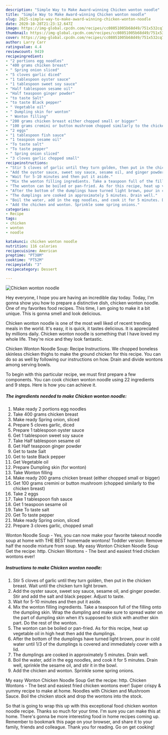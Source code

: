 ```yaml
---
description: "Simple Way to Make Award-winning Chicken wonton noodle"
title: "Simple Way to Make Award-winning Chicken wonton noodle"
slug: 2625-simple-way-to-make-award-winning-chicken-wonton-noodle
date: 2020-10-28T21:23:12.647Z
image: https://img-global.cpcdn.com/recipes/cc08051005b68d49/751x532cq70/chicken-wonton-noodle-recipe-main-photo.jpg
thumbnail: https://img-global.cpcdn.com/recipes/cc08051005b68d49/751x532cq70/chicken-wonton-noodle-recipe-main-photo.jpg
cover: https://img-global.cpcdn.com/recipes/cc08051005b68d49/751x532cq70/chicken-wonton-noodle-recipe-main-photo.jpg
author: Larry Carr
ratingvalue: 4.4
reviewcount: 9419
recipeingredient:
- "2 portions egg noodles"
- "400 grams chicken breast"
- " Spring onion sliced"
- "5 cloves garlic diced"
- "1 tablespoon oyster sauce"
- "1 tablespoon sweet soy sauce"
- "Half tablespoon sesame oil"
- "Half teaspoon ginger powder"
- "to taste Salt"
- "to taste Black pepper"
- " Vegetable oil"
- " Dumpling skin for wonton"
- " Wonton filling"
- "200 grams chicken breast either chopped small or bigger"
- "100 grams cremini or button mushroom chopped similarly to the chicken breast"
- "2 eggs"
- "1 tablespoon fish sauce"
- "1 teaspoon sesame oil"
- "To taste salt"
- "To taste pepper"
- " Spring onion sliced"
- "3 cloves garlic chopped small"
recipeinstructions:
- "Stir 5 cloves of garlic until they turn golden, then put in the chicken breast. Wait until the chicken turn light brown."
- "Add the oyster sauce, sweet soy sauce, sesame oil, and ginger powder. Stir and add the salt and black pepper. Adjust to taste."
- "Wait for 5-10 minutes and then put it aside."
- "Mix the wonton filling ingredients. Take a teaspoon full of the filling onto the dumpling skin. Wrap the dumpling and make sure to spread water on the part of dumpling skin when it’s supposed to stick with another skin part. Do the rest of the wonton."
- "The wonton can be boiled or pan-fried. As for this recipe, heat up vegetable oil in high heat then add the dumplings."
- "After the bottom of the dumplings have turned light brown, pour in cold water until 1/3 of the dumplings is covered and immediately cover with a lid."
- "The dumplings are cooked in approximately 5 minutes. Drain well."
- "Boil the water, add in the egg noodles, and cook it for 5 minutes. Drain well, sprinkle the sesame oil, and stir it in the bowl."
- "Add the chicken and wonton. Sprinkle some spring onions."
categories:
- Recipe
tags:
- chicken
- wonton
- noodle

katakunci: chicken wonton noodle 
nutrition: 116 calories
recipecuisine: American
preptime: "PT38M"
cooktime: "PT52M"
recipeyield: "3"
recipecategory: Dessert

---
```



![Chicken wonton noodle](https://img-global.cpcdn.com/recipes/cc08051005b68d49/751x532cq70/chicken-wonton-noodle-recipe-main-photo.jpg)

Hey everyone, I hope you are having an incredible day today. Today, I'm gonna show you how to prepare a distinctive dish, chicken wonton noodle. One of my favorites food recipes. This time, I am going to make it a bit unique. This is gonna smell and look delicious.

Chicken wonton noodle is one of the most well liked of recent trending meals in the world. It's easy, it is quick, it tastes delicious. It is appreciated by millions daily. Chicken wonton noodle is something that I have loved my whole life. They're nice and they look fantastic.

Chicken Wonton Noodle Soup: Recipe Instructions. We chopped boneless skinless chicken thighs to make the ground chicken for this recipe. You can do so as well by following our instructions on how. Drain and divide wontons among serving bowls.


To begin with this particular recipe, we must first prepare a few components. You can cook chicken wonton noodle using 22 ingredients and 9 steps. Here is how you can achieve it.

<!--inarticleads1-->

##### The ingredients needed to make Chicken wonton noodle:

1. Make ready 2 portions egg noodles
1. Take 400 grams chicken breast
1. Make ready  Spring onion, sliced
1. Prepare 5 cloves garlic, diced
1. Prepare 1 tablespoon oyster sauce
1. Get 1 tablespoon sweet soy sauce
1. Take Half tablespoon sesame oil
1. Get Half teaspoon ginger powder
1. Get to taste Salt
1. Get to taste Black pepper
1. Get  Vegetable oil
1. Prepare  Dumpling skin (for wonton)
1. Take  Wonton filling
1. Make ready 200 grams chicken breast (either chopped small or bigger)
1. Get 100 grams cremini or button mushroom (chopped similarly to the chicken breast)
1. Take 2 eggs
1. Take 1 tablespoon fish sauce
1. Get 1 teaspoon sesame oil
1. Take To taste salt
1. Get To taste pepper
1. Make ready  Spring onion, sliced
1. Prepare 3 cloves garlic, chopped small


Wonton Noodle Soup - Yes, you can now make your favorite takeout noodle soup at home with THE BEST homemade wontons! Toddler version: Remove half the noodle mixture from soup. My easy Wonton Chicken Noodle Soup Get the recipe: http. Chicken Wontons - The best and easiest fried chicken wontons ever! 

<!--inarticleads2-->

##### Instructions to make Chicken wonton noodle:

1. Stir 5 cloves of garlic until they turn golden, then put in the chicken breast. Wait until the chicken turn light brown.
1. Add the oyster sauce, sweet soy sauce, sesame oil, and ginger powder. Stir and add the salt and black pepper. Adjust to taste.
1. Wait for 5-10 minutes and then put it aside.
1. Mix the wonton filling ingredients. Take a teaspoon full of the filling onto the dumpling skin. Wrap the dumpling and make sure to spread water on the part of dumpling skin when it’s supposed to stick with another skin part. Do the rest of the wonton.
1. The wonton can be boiled or pan-fried. As for this recipe, heat up vegetable oil in high heat then add the dumplings.
1. After the bottom of the dumplings have turned light brown, pour in cold water until 1/3 of the dumplings is covered and immediately cover with a lid.
1. The dumplings are cooked in approximately 5 minutes. Drain well.
1. Boil the water, add in the egg noodles, and cook it for 5 minutes. Drain well, sprinkle the sesame oil, and stir it in the bowl.
1. Add the chicken and wonton. Sprinkle some spring onions.


My easy Wonton Chicken Noodle Soup Get the recipe: http. Chicken Wontons - The best and easiest fried chicken wontons ever! Super crispy &amp; yummy recipe to make at home. Noodles with Chicken and Mushroom Sauce. Boil the chicken stock and drop the wontons into the stock. 

So that is going to wrap this up with this exceptional food chicken wonton noodle recipe. Thanks so much for your time. I'm sure you can make this at home. There's gonna be more interesting food in home recipes coming up. Remember to bookmark this page on your browser, and share it to your family, friends and colleague. Thank you for reading. Go on get cooking!
